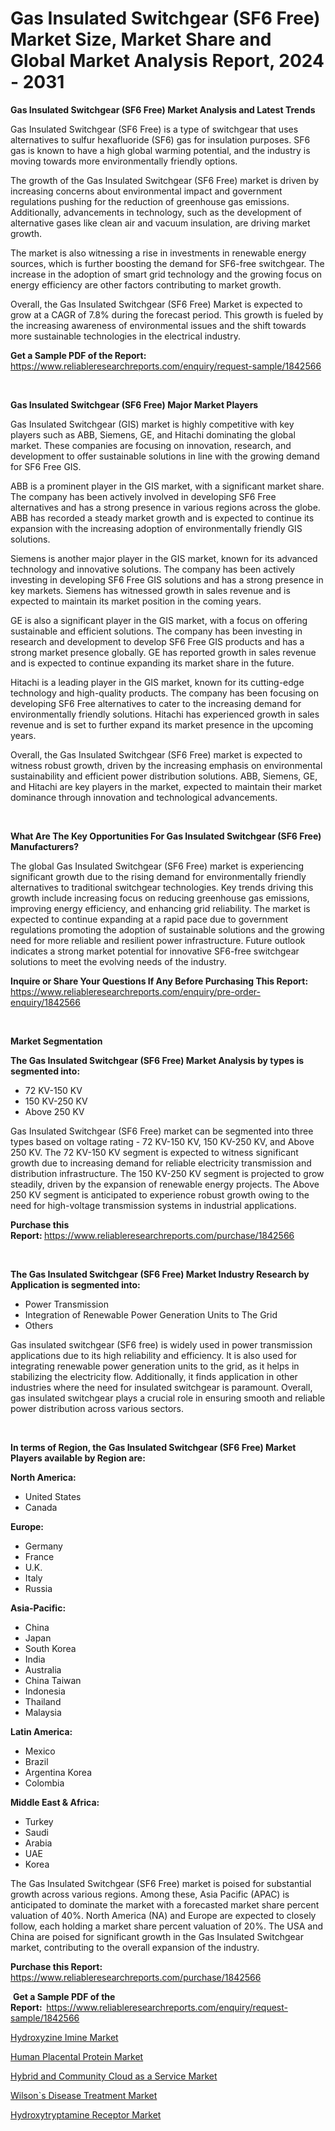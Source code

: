 <p><h1>Gas Insulated Switchgear (SF6 Free) Market Size, Market Share and Global Market Analysis Report, 2024 - 2031</h1></p><p><strong>Gas Insulated Switchgear (SF6 Free) Market Analysis and Latest Trends</strong></p>
<p><p>Gas Insulated Switchgear (SF6 Free) is a type of switchgear that uses alternatives to sulfur hexafluoride (SF6) gas for insulation purposes. SF6 gas is known to have a high global warming potential, and the industry is moving towards more environmentally friendly options.</p><p>The growth of the Gas Insulated Switchgear (SF6 Free) market is driven by increasing concerns about environmental impact and government regulations pushing for the reduction of greenhouse gas emissions. Additionally, advancements in technology, such as the development of alternative gases like clean air and vacuum insulation, are driving market growth.</p><p>The market is also witnessing a rise in investments in renewable energy sources, which is further boosting the demand for SF6-free switchgear. The increase in the adoption of smart grid technology and the growing focus on energy efficiency are other factors contributing to market growth.</p><p>Overall, the Gas Insulated Switchgear (SF6 Free) Market is expected to grow at a CAGR of 7.8% during the forecast period. This growth is fueled by the increasing awareness of environmental issues and the shift towards more sustainable technologies in the electrical industry.</p></p>
<p><strong>Get a Sample PDF of the Report:&nbsp;</strong> <a href="https://www.reliableresearchreports.com/enquiry/request-sample/1842566">https://www.reliableresearchreports.com/enquiry/request-sample/1842566</a></p>
<p>&nbsp;</p>
<p><strong>Gas Insulated Switchgear (SF6 Free) Major Market Players</strong></p>
<p><p>Gas Insulated Switchgear (GIS) market is highly competitive with key players such as ABB, Siemens, GE, and Hitachi dominating the global market. These companies are focusing on innovation, research, and development to offer sustainable solutions in line with the growing demand for SF6 Free GIS.</p><p>ABB is a prominent player in the GIS market, with a significant market share. The company has been actively involved in developing SF6 Free alternatives and has a strong presence in various regions across the globe. ABB has recorded a steady market growth and is expected to continue its expansion with the increasing adoption of environmentally friendly GIS solutions.</p><p>Siemens is another major player in the GIS market, known for its advanced technology and innovative solutions. The company has been actively investing in developing SF6 Free GIS solutions and has a strong presence in key markets. Siemens has witnessed growth in sales revenue and is expected to maintain its market position in the coming years.</p><p>GE is also a significant player in the GIS market, with a focus on offering sustainable and efficient solutions. The company has been investing in research and development to develop SF6 Free GIS products and has a strong market presence globally. GE has reported growth in sales revenue and is expected to continue expanding its market share in the future.</p><p>Hitachi is a leading player in the GIS market, known for its cutting-edge technology and high-quality products. The company has been focusing on developing SF6 Free alternatives to cater to the increasing demand for environmentally friendly solutions. Hitachi has experienced growth in sales revenue and is set to further expand its market presence in the upcoming years.</p><p>Overall, the Gas Insulated Switchgear (SF6 Free) market is expected to witness robust growth, driven by the increasing emphasis on environmental sustainability and efficient power distribution solutions. ABB, Siemens, GE, and Hitachi are key players in the market, expected to maintain their market dominance through innovation and technological advancements.</p></p>
<p>&nbsp;</p>
<p><strong>What Are The Key Opportunities For Gas Insulated Switchgear (SF6 Free) Manufacturers?</strong></p>
<p><p>The global Gas Insulated Switchgear (SF6 Free) market is experiencing significant growth due to the rising demand for environmentally friendly alternatives to traditional switchgear technologies. Key trends driving this growth include increasing focus on reducing greenhouse gas emissions, improving energy efficiency, and enhancing grid reliability. The market is expected to continue expanding at a rapid pace due to government regulations promoting the adoption of sustainable solutions and the growing need for more reliable and resilient power infrastructure. Future outlook indicates a strong market potential for innovative SF6-free switchgear solutions to meet the evolving needs of the industry.</p></p>
<p><strong>Inquire or Share Your Questions If Any Before Purchasing This Report:</strong> <a href="https://www.reliableresearchreports.com/enquiry/pre-order-enquiry/1842566">https://www.reliableresearchreports.com/enquiry/pre-order-enquiry/1842566</a></p>
<p>&nbsp;</p>
<p><strong>Market Segmentation</strong></p>
<p><strong>The Gas Insulated Switchgear (SF6 Free) Market Analysis by types is segmented into:</strong></p>
<p><ul><li>72 KV-150 KV</li><li>150 KV-250 KV</li><li>Above 250 KV</li></ul></p>
<p><p>Gas Insulated Switchgear (SF6 Free) market can be segmented into three types based on voltage rating - 72 KV-150 KV, 150 KV-250 KV, and Above 250 KV. The 72 KV-150 KV segment is expected to witness significant growth due to increasing demand for reliable electricity transmission and distribution infrastructure. The 150 KV-250 KV segment is projected to grow steadily, driven by the expansion of renewable energy projects. The Above 250 KV segment is anticipated to experience robust growth owing to the need for high-voltage transmission systems in industrial applications.</p></p>
<p><strong>Purchase this Report:&nbsp;</strong><a href="https://www.reliableresearchreports.com/purchase/1842566">https://www.reliableresearchreports.com/purchase/1842566</a></p>
<p>&nbsp;</p>
<p><strong>The Gas Insulated Switchgear (SF6 Free) Market Industry Research by Application is segmented into:</strong></p>
<p><ul><li>Power Transmission</li><li>Integration of Renewable Power Generation Units to The Grid</li><li>Others</li></ul></p>
<p><p>Gas insulated switchgear (SF6 free) is widely used in power transmission applications due to its high reliability and efficiency. It is also used for integrating renewable power generation units to the grid, as it helps in stabilizing the electricity flow. Additionally, it finds application in other industries where the need for insulated switchgear is paramount. Overall, gas insulated switchgear plays a crucial role in ensuring smooth and reliable power distribution across various sectors.</p></p>
<p>&nbsp;</p>
<p><strong>In terms of Region, the Gas Insulated Switchgear (SF6 Free) Market Players available by Region are:</strong></p>
<p>
    <p> <strong> North America: </strong>
        <ul>
            <li>United States</li>
            <li>Canada</li>
        </ul>
        </p> 
    <p> <strong> Europe: </strong>
        <ul>
            <li>Germany</li>
            <li>France</li>
            <li>U.K.</li>
            <li>Italy</li>
            <li>Russia</li>
        </ul>
        </p> 
    <p> <strong> Asia-Pacific: </strong>
        <ul>
            <li>China</li>
            <li>Japan</li>
            <li>South Korea</li>
            <li>India</li>
            <li>Australia</li>
            <li>China Taiwan</li>
            <li>Indonesia</li>
            <li>Thailand</li>
            <li>Malaysia</li>
        </ul>
        </p> 
    <p> <strong> Latin America: </strong>
        <ul>
            <li>Mexico</li>
            <li>Brazil</li>
            <li>Argentina Korea</li>
            <li>Colombia</li>
        </ul>
        </p> 
    <p> <strong> Middle East & Africa: </strong>
        <ul>
            <li>Turkey</li>
            <li>Saudi</li>
            <li>Arabia</li>
            <li>UAE</li>
            <li>Korea</li>
        </ul>
    </p>
    </p>
<p><p>The Gas Insulated Switchgear (SF6 Free) market is poised for substantial growth across various regions. Among these, Asia Pacific (APAC) is anticipated to dominate the market with a forecasted market share percent valuation of 40%. North America (NA) and Europe are expected to closely follow, each holding a market share percent valuation of 20%. The USA and China are poised for significant growth in the Gas Insulated Switchgear market, contributing to the overall expansion of the industry.</p></p>
<p><strong>Purchase this Report: </strong><a href="https://www.reliableresearchreports.com/purchase/1842566">https://www.reliableresearchreports.com/purchase/1842566</a></p>
<p>&nbsp;<strong>Get a Sample PDF of the Report:&nbsp;&nbsp;</strong><a href="https://www.reliableresearchreports.com/enquiry/request-sample/1842566">https://www.reliableresearchreports.com/enquiry/request-sample/1842566</a></p>
<p><strong></strong></p>
<p><p><a href="https://github.com/gamblestampleyjenny50m5sl6/Market-Research-Report-List-1/blob/main/hydroxyzine-imine-market.md">Hydroxyzine Imine Market</a></p><p><a href="https://github.com/sofayahoo2023/Market-Research-Report-List-3/blob/main/human-placental-protein-market.md">Human Placental Protein Market</a></p><p><a href="https://github.com/joannesouthgate/Market-Research-Report-List-2/blob/main/hybrid-and-community-cloud-as-a-service-market.md">Hybrid and Community Cloud as a Service Market</a></p><p><a href="https://github.com/nicholepatriciadoylenwnrjr0/Market-Research-Report-List-1/blob/main/wilsons-disease-treatment-market.md">Wilson`s Disease Treatment Market</a></p><p><a href="https://github.com/wwwkeltoum/Market-Research-Report-List-2/blob/main/hydroxytryptamine-receptor-market.md">Hydroxytryptamine Receptor Market</a></p></p>